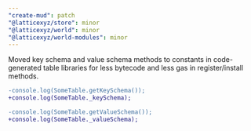 ```yaml
---
"create-mud": patch
"@latticexyz/store": minor
"@latticexyz/world": minor
"@latticexyz/world-modules": minor
---
```


Moved key schema and value schema methods to constants in code-generated table libraries for less bytecode and less gas in register/install methods.

```diff
-console.log(SomeTable.getKeySchema());
+console.log(SomeTable._keySchema);

-console.log(SomeTable.getValueSchema());
+console.log(SomeTable._valueSchema);
```
